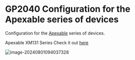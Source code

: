 # GP2040 Configuration for the Apexable series of devices

Configuration for the [Apexable](https://xzimei.com/) series of devices.  

Apexable XM131 Series Check it out [here](https://xzimei.com)

![image-20240801094037328](C:\Users\qians\AppData\Roaming\Typora\typora-user-images\image-20240801094037328.png)

